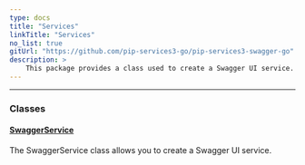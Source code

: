 ```yaml
---
type: docs
title: "Services"
linkTitle: "Services"
no_list: true
gitUrl: "https://github.com/pip-services3-go/pip-services3-swagger-go"
description: >
    This package provides a class used to create a Swagger UI service.
---
```

---

<div class="module-body"> 


### Classes

#### [SwaggerService](swagger_service)
The SwaggerService class allows you to create a Swagger UI service.


</div>
